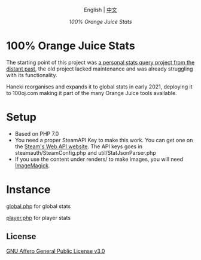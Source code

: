 <p align="center">
    <br> English | <a href="README-CN.md">中文</a>
</p>
<p align="center">
    <em>100% Orange Juice Stats</em>
</p>

# 100% Orange Juice Stats
The starting point of this project was [a personal stats query project from the distant past](https://gitlab.com/gabuch2/orange-juice-stats), the old project lacked maintenance and was already struggling with its functionality.

Haneki reorganises and expands it to global stats in early 2021, deploying it to 100oj.com making it part of the many Orange Juice tools available.

# Setup

* Based on PHP 7.0
* You need a proper SteamAPI Key to make this work. You can get one on the [Steam's Web API website](https://steamcommunity.com/dev). The API keys goes in steamauth/SteamConfig.php and util/StatJsonParser.php
* If you use the content under renders/ to make images, you will need [ImageMagick](https://www.php.net/manual/en/book.imagick.php).

# Instance

[global.php](https://interface.100oj.com/stat/global.php) for global stats

[player.php](https://interface.100oj.com/stat/player.php) for player stats

## License
[GNU Affero General Public License v3.0](https://www.gnu.org/licenses/agpl-3.0.en.html)